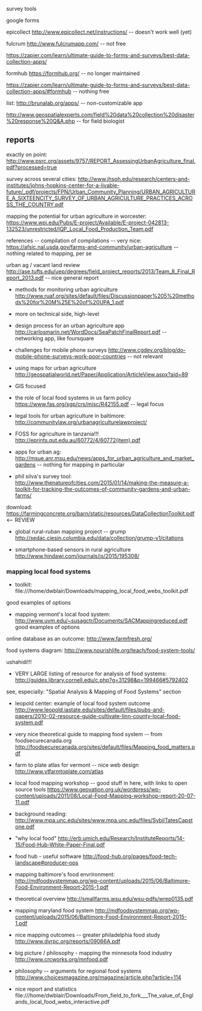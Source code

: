 survey tools

google forms

epicollect 
http://www.epicollect.net/instructions/
-- doesn't work well (yet)

fulcrum 
http://www.fulcrumapp.com/
-- not free

https://zapier.com/learn/ultimate-guide-to-forms-and-surveys/best-data-collection-apps/

formhub 
https://formhub.org/
-- no longer maintained

https://zapier.com/learn/ultimate-guide-to-forms-and-surveys/best-data-collection-apps/#formhub
-- nothing free

list:
http://brunalab.org/apps/
-- non-customizable app

http://www.geospatialexperts.com/field%20data%20collection%20disaster%20response%20Q&A.php
-- for field biologist

## reports

exactly on point:
http://www.psrc.org/assets/9757/REPORT_AssessingUrbanAgriculture_final.pdf?processed=true

survey across several cities:
http://www.jhsph.edu/research/centers-and-institutes/johns-hopkins-center-for-a-livable-future/_pdf/projects/FPN/Urban_Community_Planning/URBAN_AGRICULTURE_A_SIXTEENCITY_SURVEY_OF_URBAN_AGRICULTURE_PRACTICES_ACROSS_THE_COUNTRY.pdf

mapping the potential for urban agriculture in worcester:
https://www.wpi.edu/Pubs/E-project/Available/E-project-042813-132523/unrestricted/IQP_Local_Food_Production_Team.pdf

references -- compilation of compilations -- very nice:
https://afsic.nal.usda.gov/farms-and-community/urban-agriculture
-- nothing related to mapping, per se

urban ag / vacant land review
http://ase.tufts.edu/uep/degrees/field_project_reports/2013/Team_8_Final_Report_2013.pdf
-- nice general report 

- methods for monitoring urban agriculture
http://www.ruaf.org/sites/default/files/Discussionpaper%205%20methods%20for%20M%25E%20of%20UPA_1.pdf
- more on technical side, high-level

- design process for an urban agriculture app
http://carlosmarin.net/WordDocs/SeaPatchFinalReport.pdf
-- networking app, like foursquare

- challenges for mobile phone surveys
http://www.cgdev.org/blog/do-mobile-phone-surveys-work-poor-countries
-- not relevant

- using maps for urban agriculture
http://geospatialworld.net/Paper/Application/ArticleView.aspx?aid=89
- GIS focused

- the role of local food systems in us farm policy
https://www.fas.org/sgp/crs/misc/R42155.pdf
-- legal focus

- legal tools for urban agriculture in baltimore:
http://communitylaw.org/urbanagriculturelawproject/

- FOSS for agriculture in tanzania!!! 
http://eprints.qut.edu.au/60772/4/60772(item).pdf

- apps for urban ag:
http://msue.anr.msu.edu/news/apps_for_urban_agriculture_and_market_gardens
-- nothing for mapping in particular

- phil silva's survey tool:
http://www.thenatureofcities.com/2015/01/14/making-the-measure-a-toolkit-for-tracking-the-outcomes-of-community-gardens-and-urban-farms/

download: https://farmingconcrete.org/barn/static/resources/DataCollectionToolkit.pdf <-- REVIEW

- global rural-ruban mapping project -- grump
http://sedac.ciesin.columbia.edu/data/collection/grump-v1/citations

- smartphone-based sensors in rural agriculture
http://www.hindawi.com/journals/js/2015/195308/

### mapping local food systems

- toolkit:
file:///home/dwblair/Downloads/mapping_local_food_webs_toolkit.pdf

good examples of options

- mapping vermont's local food system:
http://www.uvm.edu/~susagctr/Documents/SACMappingreduced.pdf
good examples of options

online database as an outcome:
http://www.farmfresh.org/

food systems diagram:
http://www.nourishlife.org/teach/food-system-tools/

ushahidi!!!

- VERY LARGE listing of resource for analysis of food systems:
http://guides.library.cornell.edu/c.php?g=31298&p=199466#5792402

see, especially: "Spatial Analysis & Mapping of Food Systems" section

- leopold center: example of local food system outcome
http://www.leopold.iastate.edu/sites/default/files/pubs-and-papers/2010-02-resource-guide-cultivate-linn-county-local-food-system.pdf

- very nice theoretical guide to mapping food system -- from foodsecurecanada.org
http://foodsecurecanada.org/sites/default/files/Mapping_food_matters.pdf

- farm to plate atlas for vermont -- nice web design
http://www.vtfarmtoplate.com/atlas

- local food mapping workshop -- good stuff in here, with links to open source tools
https://www.geovation.org.uk/wordpress/wp-content/uploads/2011/08/Local-Food-Mapping-workshop-report-20-07-11.pdf

- background reading:
http://www.mpa.unc.edu/sites/www.mpa.unc.edu/files/SybilTatesCapstone.pdf

- "why local food" 
http://erb.umich.edu/Research/InstituteReports/14-15/Food-Hub-White-Paper-Final.pdf

- food hub - useful software 
http://food-hub.org/pages/food-tech-landscape#producer-ops

- mapping baltimore's food envrironment:
http://mdfoodsystemmap.org/wp-content/uploads/2015/06/Baltimore-Food-Environment-Report-2015-1.pdf

- theoretical overview
http://smallfarms.wsu.edu/wsu-pdfs/wrep0135.pdf

- mapping maryland food system
http://mdfoodsystemmap.org/wp-content/uploads/2015/06/Baltimore-Food-Environment-Report-2015-1.pdf

- nice mapping outcomes -- greater philadelphia food study
http://www.dvrpc.org/reports/09066A.pdf

- big picture / philosophy - mapping the minnesota food industry
http://www.crcworks.org/mnfood.pdf

- philosophy -- arguments for regional food systems
http://www.choicesmagazine.org/magazine/article.php?article=114

- nice report and statistics
file:///home/dwblair/Downloads/From_field_to_fork___The_value_of_Englands_local_food_webs_interactive.pdf





